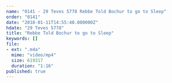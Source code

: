 ```yaml
---
name: "0141 - 29 Teves 5778 Rebbe Told Bochur to go to Sleep"
order: "0141"
date: "2018-01-11T14:55:40.000000Z"
hdate: "29 Teves 5778"
title: "Rebbe Told Bochur to go to Sleep"
keywords: []
file:
- ext: ".m4a"
  mime: "video/mp4"
  size: 619317
  duration: "1:16"
published: true
---
```


